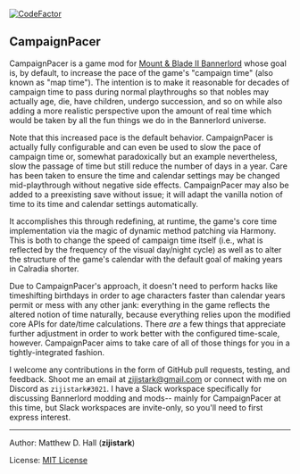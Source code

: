 [![CodeFactor](https://www.codefactor.io/repository/github/zijistark/campaignpacer/badge)](https://www.codefactor.io/repository/github/zijistark/campaignpacer)

## CampaignPacer

CampaignPacer is a game mod for [Mount &amp; Blade II Bannerlord](https://www.taleworlds.com/en/Games/Bannerlord) whose goal is, by default, to increase the pace of the game's "campaign time" (also known as "map time"). The intention is to make it reasonable for decades of campaign time to pass during normal playthroughs so that nobles may actually age, die, have children, undergo succession, and so on while also adding a more realistic perspective upon the amount of real time which would be taken by all the fun things we do in the Bannerlord universe.

Note that this increased pace is the default behavior. CampaignPacer is actually fully configurable and can even be used to slow the pace of campaign time or, somewhat paradoxically but an example nevertheless, slow the passage of time but still reduce the number of days in a year. Care has been taken to ensure the time and calendar settings may be changed mid-playthrough without negative side effects. CampaignPacer may also be added to a preexisting save without issue; it will adapt the vanilla notion of time to its time and calendar settings automatically.

It accomplishes this through redefining, at runtime, the game's core time implementation via the magic of dynamic method patching via Harmony. This is both to change the speed of campaign time itself (i.e., what is reflected by the frequency of the visual day/night cycle) as well as to alter the structure of the game's calendar with the default goal of making years in Calradia shorter.

Due to CampaignPacer's approach, it doesn't need to perform hacks like timeshifting birthdays in order to age characters faster than calendar years permit or mess with any other jank: everything in the game reflects the altered notion of time naturally, because everything relies upon the modified core APIs for date/time calculations. There *are* a few things that appreciate further adjustment in order to work better with the configured time-scale, however. CampaignPacer aims to take care of all of those things for you in a tightly-integrated fashion.

I welcome any contributions in the form of GitHub pull requests, testing, and feedback. Shoot me an email at zijistark@gmail.com or connect with me on Discord as `zijistark#3021`. I have a Slack workspace specifically for discussing Bannerlord modding and mods-- mainly for CampaignPacer at this time, but Slack workspaces are invite-only, so you'll need to first express interest.

---

Author: Matthew D. Hall (**zijistark**)

License: [MIT License](LICENSE)
